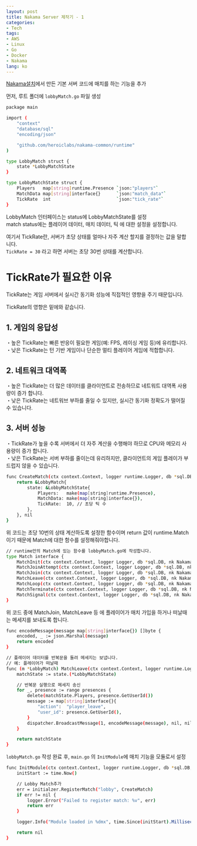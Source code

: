 ```yaml
---
layout: post
title: Nakama Server 제작기 - 1
categories: 
- Tech
tags:
- AWS
- Linux
- Go
- Docker
- Nakama
lang: ko
---
```


[Nakama설치](https://fkrhtmq123.github.io/tech/2024/10/05/aws-docker-nakama/)에서 만든 기본 서버 코드에 매치를 하는 기능을 추가

먼저, 루트 폴더에 ```lobbyMatch.go``` 파일 생성

```sh
package main

import (
	"context"
	"database/sql"
	"encoding/json"

	"github.com/heroiclabs/nakama-common/runtime"
)

type LobbyMatch struct {
	state *LobbyMatchState
}

type LobbyMatchState struct {
	Players   map[string]runtime.Presence `json:"players"`
	MatchData map[string]interface{}      `json:"match_data"`
	TickRate  int                         `json:"tick_rate"`
}
```

LobbyMatch 인터페이스는 status에 LobbyMatchState를 설정<br />
match status에는 플레이어 데이터, 매치 데이터, 틱 에 대한 설정을 설정합니다.

여기서 TickRate란, 서버가 초당 상태를 얼마나 자주 계산 할지를 결정하는 값을 말합니다.<br />
```TickRate = 30``` 라고 하면 서버는 초당 30번 상태를 계산합니다.

# TickRate가 필요한 이유
TickRate는 게임 서버에서 실시간 동기화 성능에 직접적인 영향을 주기 때문입니다.

TickRate의 영향은 밑에와 같습니다.<br />
## 1. 게임의 응답성
・높은 TickRate는 빠른 반응이 필요한 게임(예: FPS, 레이싱 게임 등)에 유리합니다.<br />
・낮은 TickRate는 턴 기반 게임이나 단순한 멀티 플레이어 게임에 적합합니다.

## 2. 네트워크 대역폭
・높은 TickRate는 더 많은 데이터를 클라이언트로 전송하므로 네트워트 대역폭 사용량이 증가 합니다.<br />
・낮은 TickRate는 네트워브 부하를 줄일 수 있지만, 실시간 동기화 정확도가 떨어질 수 있습니다.

## 3. 서버 성능
・TickRate가 높을 수록 서버에서 더 자주 계산을 수행해야 하므로 CPU와 메모리 사용량이 증가 합니다.<br />
・낮은 TickRate는 서버 부하를 줄이는데 유리하지만, 클라이언트의 게임 플레이가 부드럽지 않을 수 있습니다.

```sh
func CreateMatch(ctx context.Context, logger runtime.Logger, db *sql.DB, nk runtime.NakamaModule) (runtime.Match, error) {
	return &LobbyMatch{
		state: &LobbyMatchState{
			Players:   make(map[string]runtime.Presence),
			MatchData: make(map[string]interface{}),
			TickRate:  10, // 초당 틱 수
		},
	}, nil
}
```
위 코드는 초당 10번의 상태 계산하도록 설정한 함수이며 return 값이 runtime.Match이기 때문에 Match에 대한 함수를 설정해줘야합니다.

```sh
// runtime안의 Match에 있는 함수를 lobbyMatch.go에 작성합니다.
type Match interface {
	MatchInit(ctx context.Context, logger Logger, db *sql.DB, nk NakamaModule, params map[string]interface{}) (interface{}, int, string)
	MatchJoinAttempt(ctx context.Context, logger Logger, db *sql.DB, nk NakamaModule, dispatcher MatchDispatcher, tick int64, state interface{}, presence Presence, metadata map[string]string) (interface{}, bool, string)
	MatchJoin(ctx context.Context, logger Logger, db *sql.DB, nk NakamaModule, dispatcher MatchDispatcher, tick int64, state interface{}, presences []Presence) interface{}
	MatchLeave(ctx context.Context, logger Logger, db *sql.DB, nk NakamaModule, dispatcher MatchDispatcher, tick int64, state interface{}, presences []Presence) interface{}
	MatchLoop(ctx context.Context, logger Logger, db *sql.DB, nk NakamaModule, dispatcher MatchDispatcher, tick int64, state interface{}, messages []MatchData) interface{}
	MatchTerminate(ctx context.Context, logger Logger, db *sql.DB, nk NakamaModule, dispatcher MatchDispatcher, tick int64, state interface{}, graceSeconds int) interface{}
	MatchSignal(ctx context.Context, logger Logger, db *sql.DB, nk NakamaModule, dispatcher MatchDispatcher, tick int64, state interface{}, data string) (interface{}, string)
}
```

위 코드 중에 MatchJoin, MatchLeave 등 에 플레이어가 매치 가입을 하거나 떠날때는 메세지를 보내도록 합니다.

```sh
func encodeMessage(message map[string]interface{}) []byte {
	encoded, _ := json.Marshal(message)
	return encoded
}

// 플레이어 데이터를 반복문을 돌려 메세지는 보냅니다.
// 예: 플레이어가 떠날때
func (m *LobbyMatch) MatchLeave(ctx context.Context, logger runtime.Logger, db *sql.DB, nk runtime.NakamaModule, dispatcher runtime.MatchDispatcher, tick int64, state interface{}, presences []runtime.Presence) interface{} {
	matchState := state.(*LobbyMatchState)

    // 반복문 실행으로 메세지 송신
	for _, presence := range presences {
		delete(matchState.Players, presence.GetUserId())
		message := map[string]interface{}{
			"action":  "player_leave",
			"user_id": presence.GetUserId(),
		}
		dispatcher.BroadcastMessage(1, encodeMessage(message), nil, nil, true)
	}

	return matchState
}
```

```lobbyMatch.go``` 작성 완료 후, ```main.go``` 의 ```InitModule```에 매치 기능을 모듈로서 설정

```sh
func InitModule(ctx context.Context, logger runtime.Logger, db *sql.DB, nk runtime.NakamaModule, initialzer runtime.Initializer) error {
	initStart := time.Now()

	// Lobby Match추가
	err = initialzer.RegisterMatch("lobby", CreateMatch)
	if err != nil {
		logger.Error("Failed to register match: %v", err)
		return err
	}

	logger.Info("Module loaded in %dmx", time.Since(initStart).Milliseconds())

	return nil
}
```